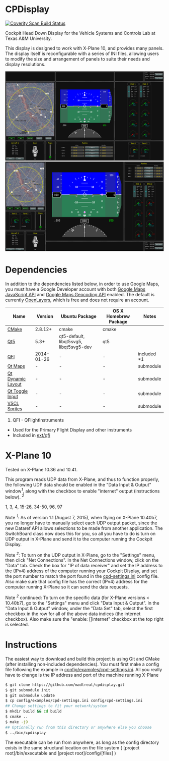 CPDisplay
=========
<a href="https://scan.coverity.com/projects/tamu-vscl-cpdisplay">
  <img alt="Coverity Scan Build Status"
       src="https://img.shields.io/coverity/scan/8942.svg"/>
</a>

Cockpit Head Down Display for the Vehicle Systems and Controls Lab at Texas A&M University.

This display is designed to work with X-Plane 10, and provides many panels.  The display itself is reconfigurable with a series of INI files, allowing users to modify the size and arrangement of panels to suite their needs and display resolutions.


![Default Cockpit Display](images/v2.0.0-default.png)
![Alternate Cockpit Display Layout](images/v2.0.0-big-pfd.png)

Dependencies
============
In addition to the dependencies listed below, in order to use Google Maps, you must have a Google Developer
account with both
[Google Maps JavaScript API](https://developers.google.com/maps/documentation/javascript/) and
[Google Maps Geocoding API](https://developers.google.com/maps/documentation/geocoding/) enabled.  The default is currently [OpenLayers](http://openlayers.org/), which is free and does not require an account.

 Name                                       | Version     | Ubuntu Package  | OS X Homebrew Package | Notes
--------------------------------------------|-------------|-----------------|-----------------------|-------
[CMake](http://www.cmake.org/)              | 2.8.12+     | cmake           | cmake                 |
[Qt5](http://qt-project.org/)               | 5.3+        | qt5-default, libqt5svg5, libqt5svg5-dev | qt5 |
[QFI](http://marekcel.pl/index.php?pg=qfi)  | 2014-01-26  | -               | -                     | included *1
[Qt Maps](https://github.com/madtreat/qt-maps) | -        | -               | -                     | submodule
[Qt Dynamic Layout](https://github.com/madtreat/qt-dynamic-layout) | - | -  | -                     | submodule
[Qt Toggle Input](https://github.com/madtreat/qt-toggle-input)     | - | -  | -                     | submodule
[VSCL Sprites](https://github.com/tamu-vscl/sprites) | -  | -               | -                     | submodule

1. QFI - QFlightInstruments
  * Used for the Primary Flight Display and other instruments
  * Included in [ext/qfi](ext/qfi)


X-Plane 10
==========
Tested on X-Plane 10.36 and 10.41.

This program reads UDP data from X-Plane, and thus to function properly, the following UDP data should be enabled in the "Data Input & Output" window<sup>*1*</sup>, along with the checkbox to enable "internet" output (instructions below). <sup>*2*</sup>

1, 3, 4, 15-26, 34-50, 96, 97

Note <sup>*1*</sup>: As of version 1.1 (August 7, 2015), when flying on X-Plane 10.40b7, you no longer have to manually select each UDP output packet, since the new Dataref API allows selections to be made from another application.  The SwitchBoard class now does this for you, so all you have to do is turn on UDP output in X-Plane and send it to the computer running the Cockpit Display.

Note <sup>*2*</sup>: To turn on the UDP output in X-Plane, go to the "Settings" menu, then click "Net Connections".  In the Net Connections window, click on the "Data" tab.  Check the box for "IP of data receiver" and set the IP address to the (IPv4) address of the computer running your Cockpit Display, and set the port number to match the port found in the [cpd-settings.ini](config/examples/cpd-settings.ini) config file.  Also make sure that config file has the correct (IPv4) address for the computer running X-Plane so it can send the data requests.

Note <sup>*2*</sup> continued: To turn on the specific data (for X-Plane versions < 10.40b7), go to the "Settings" menu and click "Data Input & Output".  In the "Data Input & Output" window, under the "Data Set" tab, select the first checkbox in the row for all of the above data indices (the internet checkbox).  Also make sure the "enable: []internet" checkbox at the top right is selected.


Instructions
============
The easiest way to download and build this project is using Git and CMake (after installing non-included dependencies).  You must first make a config file following the example in [config/examples/cpd-settings.ini](config/examples/cpd-settings.ini).  All you really have to change is the IP address and port of the machine running X-Plane
```bash
$ git clone https://github.com/madtreat/cpdisplay.git
$ git submodule init
$ git submodule update
$ cp config/examples/cpd-settings.ini config/cpd-settings.ini
## Change settings to fit your network/system
$ mkdir build && cd build
$ cmake ..
$ make -j9
## Optionally run from this directory or anywhere else you choose
$ ../bin/cpdisplay
```

The executable can be run from anywhere, as long as the config directory exists in the same structural location on the file system ( [project root]/bin/executable and [project root]/config/[files] )


